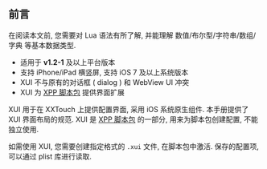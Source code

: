## 前言

在阅读本文前, 您需要对 Lua 语法有所了解, 并能理解 数值/布尔型/字符串/数组/字典 等基本数据类型.

 - 适用于 **v1\.2\-1** 及以上平台版本
 - 支持 iPhone/iPad 横竖屏, 支持 iOS 7 及以上系统版本
 - XUI 不与原有的对话框 \( dialog \) 和 WebView UI 冲突
 - XUI 为 [XPP 脚本包](/XPP) 提供界面扩展

XUI 用于在 XXTouch 上提供配置界面, 采用 iOS 系统原生组件. 本手册提供了 XUI 界面布局的规范. XUI 是 [XPP 脚本包](/XPP) 的一部分, 用来为脚本包创建配置, 不能独立使用. 

如需使用 XUI, 您需要创建指定格式的 ```.xui``` 文件, 在脚本包中激活. 保存的配置项, 可以通过 plist 库进行读取. 
